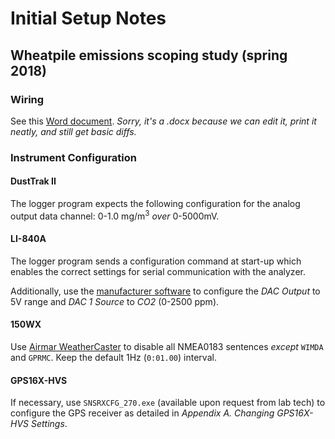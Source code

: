 # Initial Setup Notes

## Wheatpile emissions scoping study (spring 2018)

### Wiring

See this [Word document](../wiring.docx). *Sorry, it's a .docx because we can edit
it, print it neatly, and still get basic diffs.*

### Instrument Configuration

#### DustTrak II

The logger program expects the following configuration for the analog output
data channel: 0-1.0 mg/m<sup>3</sup> *over* 0-5000mV. 

#### LI-840A

The logger program sends a configuration command at start-up which enables the 
correct settings for serial communication with the analyzer.

Additionally, use the [manufacturer software](https://www.licor.com/env/products/gas_analysis/LI-840A/software.html)
to configure the *DAC Output* to 5V range and *DAC 1 Source* to *CO2* (0-2500 ppm).

#### 150WX

Use [Airmar WeatherCaster](http://www.airmartechnology.com/software-downloads.html)
to disable all NMEA0183 sentences *except* `WIMDA` and `GPRMC`. Keep the
default 1Hz (`0:01.00`) interval.

#### GPS16X-HVS

If necessary, use `SNSRXCFG_270.exe` (available upon request from lab tech) to
configure the GPS receiver as detailed in *Appendix A. Changing GPS16X-HVS
Settings*.
